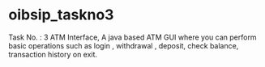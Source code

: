 # oibsip_taskno3
Task No. : 3 ATM Interface, A java based ATM GUI where you can perform basic operations such as login , withdrawal , deposit, check balance, transaction history on exit.

